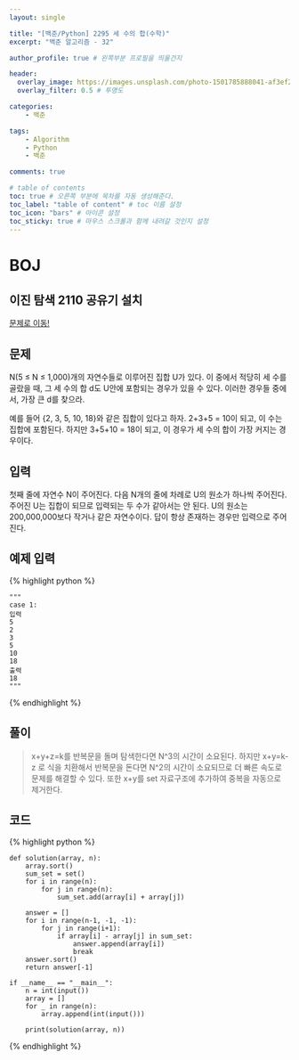 ```yaml
---
layout: single

title: "[백준/Python] 2295 세 수의 합(수학)"
excerpt: "백준 알고리즘 - 32"

author_profile: true # 왼쪽부분 프로필을 띄울건지

header:
  overlay_image: https://images.unsplash.com/photo-1501785888041-af3ef285b470?ixlib=rb-1.2.1&ixid=eyJhcHBfaWQiOjEyMDd9&auto=format&fit=crop&w=1350&q=80
  overlay_filter: 0.5 # 투명도

categories:
    - 백준

tags: 
    - Algorithm
    - Python
    - 백준

comments: true

# table of contents
toc: true # 오른쪽 부분에 목차를 자동 생성해준다.
toc_label: "table of content" # toc 이름 설정
toc_icon: "bars" # 아이콘 설정
toc_sticky: true # 마우스 스크롤과 함께 내려갈 것인지 설정
---
```


# BOJ

## 이진 탐색 2110 공유기 설치
[문제로 이동!](https://www.acmicpc.net/problem/2110)

## 문제

N(5 ≤ N ≤ 1,000)개의 자연수들로 이루어진 집합 U가 있다. 이 중에서 적당히 세 수를 골랐을 때, 그 세 수의 합 d도 U안에 포함되는 경우가 있을 수 있다. 이러한 경우들 중에서, 가장 큰 d를 찾으라.

예를 들어 {2, 3, 5, 10, 18}와 같은 집합이 있다고 하자. 2+3+5 = 10이 되고, 이 수는 집합에 포함된다. 하지만 3+5+10 = 18이 되고, 이 경우가 세 수의 합이 가장 커지는 경우이다.

## 입력

첫째 줄에 자연수 N이 주어진다. 다음 N개의 줄에 차례로 U의 원소가 하나씩 주어진다. 주어진 U는 집합이 되므로 입력되는 두 수가 같아서는 안 된다. U의 원소는 200,000,000보다 작거나 같은 자연수이다. 답이 항상 존재하는 경우만 입력으로 주어진다.

## 예제 입력
{% highlight python %}

    """
    case 1:
    입력
    5
    2
    3
    5
    10
    18
    출력
    18
    """
{% endhighlight %}

## 풀이
> x+y+z=k를 반복문을 돌며 탐색한다면 N^3의 시간이 소요된다. 하지만 x+y=k-z 로 식을 치환해서 반복문을 돈다면 N^2의 시간이 소요되므로 더 빠른 속도로 문제를 해결할 수 있다.
> 또한 x+y를 set 자료구조에 추가하여 중복을 자동으로 제거한다.

## 코드

{% highlight python %}

    def solution(array, n):
        array.sort()
        sum_set = set()
        for i in range(n):
            for j in range(n):
                sum_set.add(array[i] + array[j])
    
        answer = []
        for i in range(n-1, -1, -1):
            for j in range(i+1):
                if array[i] - array[j] in sum_set:
                    answer.append(array[i])
                    break
        answer.sort()
        return answer[-1]
    
    if __name__ == "__main__":
        n = int(input())
        array = []
        for _ in range(n):
            array.append(int(input()))
    
        print(solution(array, n))
{% endhighlight %}